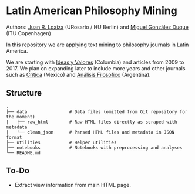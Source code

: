 # Latin American Philosophy Mining

Authors: [Juan R. Loaiza](https://www.juanrloaiza.me) (URosario / HU Berlin) and [Miguel González Duque](https://www.miguelgondu.com) (ITU Copenhagen)

In this repository we are applying text mining to philosophy journals in Latin America.

We are starting with [Ideas y Valores](https://revistas.unal.edu.co/index.php/idval/) (Colombia) and articles from 2009 to 2017. We plan on expanding later to include more years and other journals such as [Crítica](http://critica.filosoficas.unam.mx/index.php/critica) (Mexico) and [Análisis Filosófico](https://analisisfilosofico.org/index.php/af) (Argentina).

## Structure
    .
    ├── data                # Data files (omitted from Git repository for the moment)
    |   ├── raw_html        # Raw HTML files directly as scraped with metadata     
    |   └── clean_json      # Parsed HTML files and metadata in JSON format
    ├── utilities           # Helper utilities
    ├── notebooks           # Notebooks with preprocessing and analyses
    └── README.md

## To-Do
* Extract view information from main HTML page.
